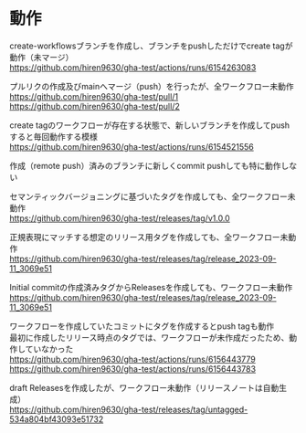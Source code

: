 # 動作

create-workflowsブランチを作成し、ブランチをpushしただけでcreate tagが動作（未マージ）  
<https://github.com/hiren9630/gha-test/actions/runs/6154263083>

プルリクの作成及びmainへマージ（push）を行ったが、全ワークフロー未動作  
<https://github.com/hiren9630/gha-test/pull/1>  
<https://github.com/hiren9630/gha-test/pull/2>

create tagのワークフローが存在する状態で、新しいブランチを作成してpushすると毎回動作する模様  
<https://github.com/hiren9630/gha-test/actions/runs/6154521556>

作成（remote push）済みのブランチに新しくcommit pushしても特に動作しない

セマンティックバージョニングに基づいたタグを作成しても、全ワークフロー未動作  
<https://github.com/hiren9630/gha-test/releases/tag/v1.0.0>

正規表現にマッチする想定のリリース用タグを作成しても、全ワークフロー未動作  
<https://github.com/hiren9630/gha-test/releases/tag/release_2023-09-11_3069e51>

Initial commitの作成済みタグからReleasesを作成しても、ワークフロー未動作  
<https://github.com/hiren9630/gha-test/releases/tag/release_2023-09-11_3069e51>

ワークフローを作成していたコミットにタグを作成するとpush tagも動作  
最初に作成したリリース時点のタグでは、ワークフローが未作成だったため、動作していなかった  
<https://github.com/hiren9630/gha-test/actions/runs/6156443779>  
<https://github.com/hiren9630/gha-test/actions/runs/6156443783>

draft Releasesを作成したが、ワークフロー未動作（リリースノートは自動生成）  
<https://github.com/hiren9630/gha-test/releases/tag/untagged-534a804bf43093e51732>
